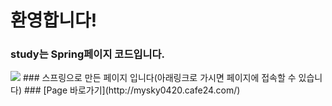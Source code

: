 # 환영합니다!
### study는 Spring페이지 코드입니다.
<img src="https://user-images.githubusercontent.com/92001468/157513640-e1ee2a07-6969-4f7d-950b-fa7d59ba76da.gif">
### 스프링으로 만든 페이지 입니다(아래링크로 가시면 페이지에 접속할 수 있습니다)
### [Page 바로가기](http://mysky0420.cafe24.com/)

